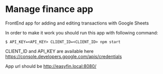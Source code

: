 # Manage finance app

FrontEnd app for adding and editing transactions with Google Sheets

In order to make it work you should run this app with following command:

```
$ API_KEY=<API_KEY> CLIENT_ID=<CLIENT_ID> npm start
```

CLIENT_ID and API_KEY are available here https://console.developers.google.com/apis/credentials

App url should be http://easyfin.local:8080/
